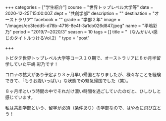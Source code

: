 +++
categories = ["学生紹介"]
course = "世界トップレベル大学等"
date = 2020-12-25T15:00:00Z
dept = "共創学部"
description = ""
destination = "オーストラリア"
facebook = ""
grade = "学部２年"
image = "/images/ec3fedd5-d78b-4716-8e4f-3a1cb026d847.jpeg"
name = "平嶋彩乃"
period = "2019/7~2020/3"
season = 10
tags = []
title = "（なんかいい感じのタイトルつけるVol.2）"
type = "post"

+++

トビタテ世界トップレベル大学等コース１０期で、オーストラリアに８か月半留学していた平嶋 彩乃です！

コロナの拡大があり予定より３ヶ月早い帰国となりましたが、様々なことを経験できて、「もうお腹いっぱい」な状態での緊急帰国でした（笑）。

８ヶ月半という時間の中でそれだけ濃い時間を過ごしていたのだと、ひしひしと感じています。

私は共創学部という、留学が必須（条件あり）の学部なので、はやめに飛び立とう！